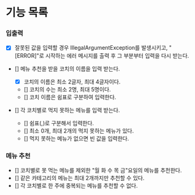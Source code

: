 # 기능 목록

### 입출력

- [x] 잘못된 값을 입력할 경우 IllegalArgumentException를 발생시키고, "[ERROR]"로 시작하는 에러 메시지를 출력 후 그 부분부터 입력을 다시 받는다.

- [] 메뉴 추천을 받을 코치의 이름을 입력 받는다.
  - [x] 코치의 이름은 최소 2글자, 최대 4글자이다.
  - [] 코치의 수는 최소 2명, 최대 5명이다.
  - [] 코치 이름은 쉼표로 구분하여 입력한다.

- [] 각 코치별로 먹지 못하는 메뉴를 입력 받는다.
  - [] 쉼표(,)로 구분해서 입력한다.
  - [] 최소 0개, 최대 2개의 먹지 못하는 메뉴가 있다.
  - [] 먹지 못하는 메뉴가 없으면 빈 값을 입력한다.

### 메뉴 추천
- [] 코치별로 못 먹는 메뉴를 제외한 "월 화 수 목 금"요일의 메뉴를 추천한다.
- [] 같은 카테고리의 메뉴는 최대 2개까지만 추천할 수 있다.
- [] 각 코치별로 한 주에 중복되는 메뉴를 추천할 수 없다.